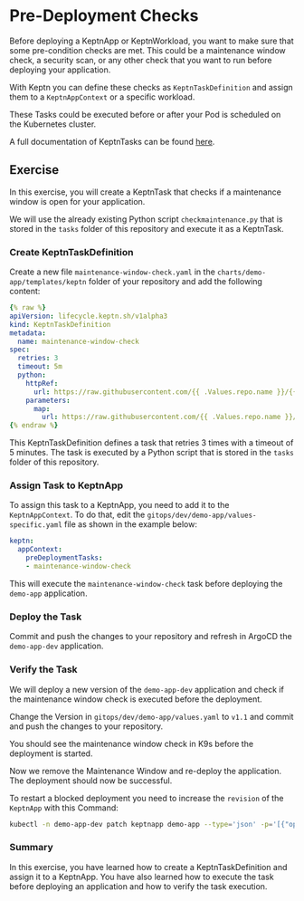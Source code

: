 # Pre-Deployment Checks

Before deploying a KeptnApp or KeptnWorkload, you want to make sure that some pre-condition checks are met. This could be a maintenance window check, a security scan, or any other check that you want to run before deploying your application.

With Keptn you can define these checks as `KeptnTaskDefinition` and assign them to a `KeptnAppContext` or a specific workload.

These Tasks could be executed before or after your Pod is scheduled on the Kubernetes cluster.

A full documentation of KeptnTasks can be found [here](https://keptn.sh/stable/docs/guides/tasks/).

## Exercise

In this exercise, you will create a KeptnTask that checks if a maintenance window is open for your application.

We will use the already existing Python script `checkmaintenance.py` that is stored in the `tasks` folder of this repository and execute it as a KeptnTask.

### Create KeptnTaskDefinition

Create a new file `maintenance-window-check.yaml` in the `charts/demo-app/templates/keptn` folder of your repository and add the following content:

```yaml
{% raw %}
apiVersion: lifecycle.keptn.sh/v1alpha3
kind: KeptnTaskDefinition
metadata:
  name: maintenance-window-check
spec:
  retries: 3
  timeout: 5m
  python:
    httpRef: 
      url: https://raw.githubusercontent.com/{{ .Values.repo.name }}/{{ .Values.repo.revision }}/tasks/checkmaintenance.py
    parameters:
      map:
        url: https://raw.githubusercontent.com/{{ .Values.repo.name }}/{{ .Values.repo.revision }}/data/maintenance.json
{% endraw %}
```

This KeptnTaskDefinition defines a task that retries 3 times with a timeout of 5 minutes. The task is executed by a Python script that is stored in the `tasks` folder of this repository.

### Assign Task to KeptnApp

To assign this task to a KeptnApp, you need to add it to the `KeptnAppContext`.
To do that, edit the `gitops/dev/demo-app/values-specific.yaml` file as shown in the example below:

```yaml
keptn:
  appContext:
    preDeploymentTasks:
    - maintenance-window-check
```

This will execute the `maintenance-window-check` task before deploying the `demo-app` application.

### Deploy the Task

Commit and push the changes to your repository and refresh in ArgoCD the `demo-app-dev` application.

### Verify the Task

We will deploy a new version of the `demo-app-dev` application and check if the maintenance window check is executed before the deployment.

Change the Version in `gitops/dev/demo-app/values.yaml` to `v1.1` and commit and push the changes to your repository.	

You should see the maintenance window check in K9s before the deployment is started.

Now we remove the Maintenance Window and re-deploy the application. The deployment should now be successful.

To restart a blocked deployment you need to increase the `revision` of the `KeptnApp` with this Command:

```bash
kubectl -n demo-app-dev patch keptnapp demo-app --type='json' -p='[{"op": "replace", "path": "/spec/revision", "value": 2}]'
```

### Summary

In this exercise, you have learned how to create a KeptnTaskDefinition and assign it to a KeptnApp. You have also learned how to execute the task before deploying an application and how to verify the task execution.